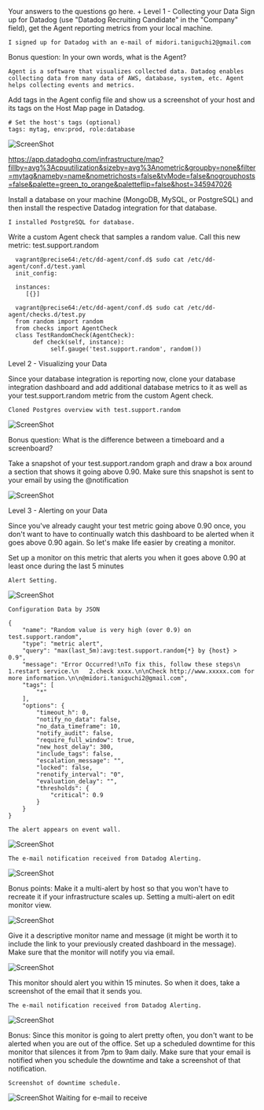 Your answers to the questions go here.
+
Level 1 - Collecting your Data
  Sign up for Datadog (use "Datadog Recruiting Candidate" in the "Company" field), get the Agent reporting metrics from your local machine.

    I signed up for Datadog with an e-mail of midori.taniguchi2@gmail.com

  Bonus question: In your own words, what is the Agent?

    Agent is a software that visualizes collected data. Datadog enables collecting data from many data of AWS, database, system, etc. Agent helps collecting events and metrics.

  Add tags in the Agent config file and show us a screenshot of your host and its tags on the Host Map page in Datadog.

    # Set the host's tags (optional)
    tags: mytag, env:prod, role:database

![ScreenShot](https://user-images.githubusercontent.com/32184362/30998494-f53242ee-a509-11e7-8c80-a86ee74a3697.png)

  https://app.datadoghq.com/infrastructure/map?fillby=avg%3Acpuutilization&sizeby=avg%3Anometric&groupby=none&filter=mytag&nameby=name&nometrichosts=false&tvMode=false&nogrouphosts=false&palette=green_to_orange&paletteflip=false&host=345947026
  
  Install a database on your machine (MongoDB, MySQL, or PostgreSQL) and then install the respective Datadog integration for that database.

    I installed PostgreSQL for database.
   
  Write a custom Agent check that samples a random value. Call this new metric: test.support.random

      vagrant@precise64:/etc/dd-agent/conf.d$ sudo cat /etc/dd-agent/conf.d/test.yaml    
      init_config:
  
      instances:
         [{}]
         
      vagrant@precise64:/etc/dd-agent/conf.d$ sudo cat /etc/dd-agent/checks.d/test.py 
      from random import random
      from checks import AgentCheck
      class TestRandomCheck(AgentCheck):
           def check(self, instance):
                self.gauge('test.support.random', random())

Level 2 - Visualizing your Data

  Since your database integration is reporting now, clone your database integration dashboard and add additional database metrics to it as well as your test.support.random metric from the custom Agent check.

	Cloned Postgres overview with test.support.random
![ScreenShot](https://user-images.githubusercontent.com/32184362/31056060-df5be4e4-a706-11e7-88ba-5913841fb178.png)

  Bonus question: What is the difference between a timeboard and a screenboard?


  Take a snapshot of your test.support.random graph and draw a box around a section that shows it going above 0.90. Make sure this snapshot is sent to your email by using the @notification

![ScreenShot](https://user-images.githubusercontent.com/32184362/31057341-3c15c0c8-a71c-11e7-93a8-0635a5317124.png)

Level 3 - Alerting on your Data

  Since you've already caught your test metric going above 0.90 once, you don't want to have to continually watch this dashboard to be alerted when it goes above 0.90 again. So let's make life easier by creating a monitor.

  Set up a monitor on this metric that alerts you when it goes above 0.90 at least once during the last 5 minutes
  
	Alert Setting.
![ScreenShot](https://user-images.githubusercontent.com/32184362/31056692-c775f8a6-a710-11e7-9aaf-855c8df4bde0.png)

	Configuration Data by JSON

	{
		"name": "Random value is very high (over 0.9) on test.support.random",
		"type": "metric alert",
		"query": "max(last_5m):avg:test.support.random{*} by {host} > 0.9",
		"message": "Error Occurred!\nTo fix this, follow these steps\n   1.restart service.\n   2.check xxxx.\n\nCheck http://www.xxxxx.com for more information.\n\n@midori.taniguchi2@gmail.com",
		"tags": [
			"*"
		],
		"options": {
			"timeout_h": 0,
			"notify_no_data": false,
			"no_data_timeframe": 10,
			"notify_audit": false,
			"require_full_window": true,
			"new_host_delay": 300,
			"include_tags": false,
			"escalation_message": "",
			"locked": false,
			"renotify_interval": "0",
			"evaluation_delay": "",
			"thresholds": {
				"critical": 0.9
			}
		}
	}

	The alert appears on event wall.
![ScreenShot](https://user-images.githubusercontent.com/32184362/31057343-423d5baa-a71c-11e7-89a6-02eb09066f50.png)

	The e-mail notification received from Datadog Alerting.
![ScreenShot](https://user-images.githubusercontent.com/32184362/31057342-3f0898e6-a71c-11e7-8a9c-4f0966bddbaf.png)
  
  Bonus points: Make it a multi-alert by host so that you won't have to recreate it if your infrastructure scales up.
	Setting a multi-alert on edit monitor view.
	
![ScreenShot](https://user-images.githubusercontent.com/32184362/31057558-af94995e-a71f-11e7-8540-edf45d9a92d4.png)

  Give it a descriptive monitor name and message (it might be worth it to include the link to your previously created dashboard in the message). Make sure that the monitor will notify you via email.

![ScreenShot](https://user-images.githubusercontent.com/32184362/31057560-afc0a418-a71f-11e7-9a62-7348bf4dd364.png)

  This monitor should alert you within 15 minutes. So when it does, take a screenshot of the email that it sends you.

	The e-mail notification received from Datadog Alerting.
![ScreenShot](https://user-images.githubusercontent.com/32184362/31057559-afc0137c-a71f-11e7-93e9-cf8101a0ed0f.png)

Bonus: Since this monitor is going to alert pretty often, you don't want to be alerted when you are out of the office. Set up a scheduled downtime for this monitor that silences it from 7pm to 9am daily. Make sure that your email is notified when you schedule the downtime and take a screenshot of that notification.

	Screenshot of downtime schedule.
![ScreenShot](https://user-images.githubusercontent.com/32184362/31057753-bee0be08-a722-11e7-8b7a-76bb88c2ce43.png)
	Waiting for e-mail to receive
